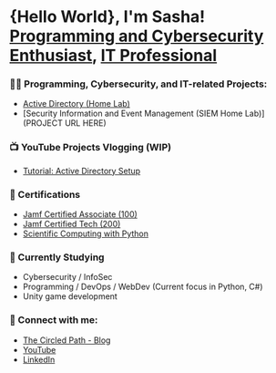 <h1>{Hello World}, I'm Sasha! <br/><a href="https://github.com/Korinthian90">Programming and Cybersecurity Enthusiast</a>, <a href="https://www.linkedin.com/in/sashamusap/">IT Professional</a></h1>

<h3>👨‍💻 Programming, Cybersecurity, and IT-related Projects:</h3>

- [Active Directory (Home Lab)](https://github.com/Korinthian90/ActiveDirectoryHomeLab)
- [Security Information and Event Management (SIEM Home Lab)](PROJECT URL HERE)

<h3>📺 YouTube Projects Vlogging (WIP)</h3>

- [Tutorial: Active Directory Setup](https://www.youtube.com/@SashaMitevski/URLHERE)

<h3>📄 Certifications</h3>

- [Jamf Certified Associate (100)](https://training.jamf.com/jamf-certified-associate-exam-english-en)
- [Jamf Certified Tech (200)](https://account.jamf.com/training-courses/certificate/DJJ7wbHFYgI4-f7Zq_OHrQ)
- [Scientific Computing with Python](https://freecodecamp.org/certification/Korinthian/scientific-computing-with-python-v7 )

<h3>🌱 Currently Studying</h3>

- Cybersecurity / InfoSec
- Programming / DevOps / WebDev (Current focus in Python, C#)
- Unity game development

<h3> 🤳 Connect with me:</h3>

- [The Circled Path - Blog](https://blog.circledpath.com/)
- [YouTube](https://www.youtube.com/@SashaMitevski/)
- [LinkedIn](https://www.linkedin.com/in/sashamusap/)

<!--
**korinthian90/korinthian90** is a ✨ _special_ ✨ repository because its `README.md` (this file) appears on your GitHub profile.

Here are some ideas to get you started:

- 🔭 I’m currently working on ...
- 🌱 I’m currently learning ...
- 👯 I’m looking to collaborate on ...
- 🤔 I’m looking for help with ...
- 💬 Ask me about ...
- 📫 How to reach me: ...
- 😄 Pronouns: ...
- ⚡ Fun fact: ...
-->
